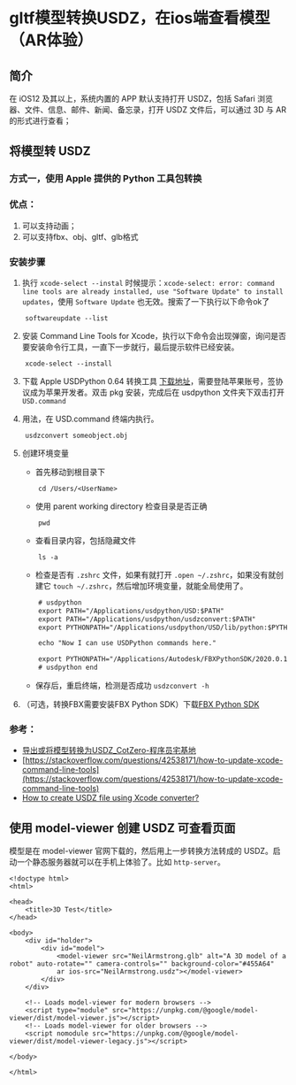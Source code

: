 
# gltf模型转换USDZ，在ios端查看模型（AR体验）

## 简介
在 iOS12 及其以上，系统内置的 APP 默认支持打开 USDZ，包括 Safari 浏览器、文件、信息、邮件、新闻、备忘录，打开 USDZ 文件后，可以通过 3D 与 AR 的形式进行查看；

## 将模型转 USDZ

### 方式一，使用 Apple 提供的 Python 工具包转换

### 优点：
1. 可以支持动画；
2. 可以支持fbx、obj、gltf、glb格式

### 安装步骤

1. 执行 `xcode-select --instal` 时候提示：`xcode-select: error: command line tools are already installed, use "Software Update" to install updates`，使用 `Software Update` 也无效。搜索了一下执行以下命令ok了
```
    softwareupdate --list
```

2. 安装 Command Line Tools for Xcode，执行以下命令会出现弹窗，询问是否要安装命令行工具，一直下一步就行，最后提示软件已经安装。
```
    xcode-select --install     
```

3. 下载 Apple USDPython 0.64 转换工具 [下载地址](https://developer.apple.com/download/all/?q=usdz)，需要登陆苹果账号，签协议成为苹果开发者。双击 pkg 安装，完成后在 usdpython 文件夹下双击打开 `USD.command`

4. 用法，在 USD.command 终端内执行。
```
    usdzconvert someobject.obj
```

5. 创建环境变量
    * 首先移动到根目录下
    ```
        cd /Users/<UserName>
    ```
    * 使用 parent working directory 检查目录是否正确
    ```
        pwd
    ```
    * 查看目录内容，包括隐藏文件
    ```
        ls -a
    ```
    * 检查是否有 `.zshrc` 文件，如果有就打开 `.open ~/.zshrc`，如果没有就创建它 `touch ~/.zshrc`，然后增加环境变量，就能全局使用了。
    ```txt
        # usdpython
        export PATH="/Applications/usdpython/USD:$PATH"
        export PATH="/Applications/usdpython/usdzconvert:$PATH"
        export PYTHONPATH="/Applications/usdpython/USD/lib/python:$PYTHONPATH"

        echo "Now I can use USDPython commands here."

        export PYTHONPATH="/Applications/Autodesk/FBXPythonSDK/2020.0.1/lib/Python27_ub:$PYTHONPATH"
        # usdpython end
    ```
    * 保存后，重启终端，检测是否成功 `usdzconvert -h`


0. （可选，转换FBX需要安装FBX Python SDK）下载[FBX Python SDK](https://www.autodesk.com/content/dam/autodesk/www/adn/fbx/20195/fbx20195_fbxpythonsdk_mac.pkg.tgz)


### 参考：
  * [导出或将模型转换为USDZ_CotZero-程序员宅基地](https://www.cxyzjd.com/article/u013094476/100565690)
  * [https://stackoverflow.com/questions/42538171/how-to-update-xcode-command-line-tools](https://stackoverflow.com/questions/42538171/how-to-update-xcode-command-line-tools)
  * [How to create USDZ file using Xcode converter?](https://stackoverflow.com/questions/50846627/how-to-create-usdz-file-using-xcode-converter)



## 使用 model-viewer 创建 USDZ 可查看页面
模型是在 model-viewer 官网下载的，然后用上一步转换方法转成的 USDZ。启动一个静态服务器就可以在手机上体验了。比如 `http-server`。
```
<!doctype html>
<html>

<head>
    <title>3D Test</title>
</head>

<body>
    <div id="holder">
        <div id="model">
            <model-viewer src="NeilArmstrong.glb" alt="A 3D model of a robot" auto-rotate="" camera-controls="" background-color="#455A64"
            ar ios-src="NeilArmstrong.usdz"></model-viewer>
        </div>
    </div>

    <!-- Loads model-viewer for modern browsers -->
    <script type="module" src="https://unpkg.com/@google/model-viewer/dist/model-viewer.js"></script>
    <!-- Loads model-viewer for older browsers -->
    <script nomodule src="https://unpkg.com/@google/model-viewer/dist/model-viewer-legacy.js"></script>

</body>

</html>
```
